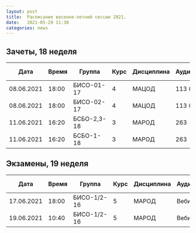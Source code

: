 ```yaml
---
layout: post
title:  Расписание весенне-летней сессии 2021.
date:   2021-05-29 11:30
categories: news
---
```


## Зачеты, 18 неделя

| Дата          | Время   | Группа        | Курс | Дисциплина  | Аудитория | Вид контроля |
| ------------- | ------- | ------------- | ---- | ----------- | --------- | ---------    |
|08.06.2021     |18:00    |БИСО-01-17     |4     |МАЦОД        |113 (334)  | Зачет        |
|08.06.2021     |18:00    |БИСО-02-17     |4     |МАЦОД        |113 (334)  | Зачет        |
|11.06.2021     |16:20    |БСБО-2,3-18    |3     |МАРОД        |263        | Зачет        |
|11.06.2021     |16:20    |БСБО-1-18      |3     |МАРОД        |263        | Зачет        |

## Экзамены, 19 неделя

| Дата          | Время   | Группа        | Курс | Дисциплина  | Аудитория | Вид контроля |
| ------------- | ------- | ------------- | ---- | ----------- | --------- | ---------    |
|17.06.2021     |18:00    |БИСО-1/2-16    |5     |МАРОД        |Вебинар    | Консультация |
|19.06.2021     |10:40    |БИСО-1/2-16    |5     |МАРОД        |Вебинар    | Экзамен      |

